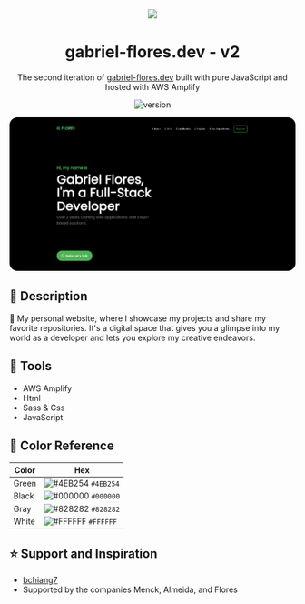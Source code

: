<div align="center">
  <a href="https://www.gabriel-flores.dev/" target="_blank">
    <img src='https://www.gabriel-flores.dev/assets/images/logo/small-logo.png' height='110'>
  </a>
</div>

<h1 align="center">
  gabriel-flores.dev - v2
</h1>

<p align="center">
  The second iteration of <a href="https://www.gabriel-flores.dev/" target="_blank">gabriel-flores.dev</a> built with pure JavaScript and hosted with AWS Amplify
</p>

<p align="center">
  <img src="https://img.shields.io/badge/version-2.0.0-blue" alt="version">
</p>

[![Gabriel Flores](https://github.com/GabrielFlores8227/GabrielFlores8227/blob/main/global-assets/My-Website/banner.png)](https://www.gabriel-flores.dev/)

## 📝 Description

<p>
  🤠 My personal website, where I showcase my projects and share my favorite repositories. It's a digital space that gives you a glimpse into my world as a developer and lets you explore my creative         endeavors.
</p>

## 🔨 Tools

<ul>
  <li>AWS Amplify</li>
  <li>Html</li>
  <li>Sass & Css</li>
  <li>JavaScript</li>
</ul>

## 🎨 Color Reference

| Color          | Hex                                                                |
| -------------- | ------------------------------------------------------------------ |
| Green          | ![#4EB254](https://via.placeholder.com/10/4EB254?text=+) `#4EB254` |
| Black          | ![#000000](https://via.placeholder.com/10/000000?text=+) `#000000` |
| Gray          | ![#828282](https://via.placeholder.com/10/828282?text=+) `#828282` |
| White          | ![#FFFFFF](https://via.placeholder.com/10/FFFFFF?text=+) `#FFFFFF` |

## ⭐ Support and Inspiration

<ul>
  <li>
    <a href="https://github.com/bchiang7" target="_blank"> bchiang7 </a>
  </li>
  <li>
    Supported by the companies Menck, Almeida, and Flores
  </li>
</ul>
